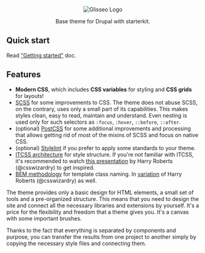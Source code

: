 <p align="center">
 <img src="https://rawgit.com/Niklan/Glisseo/8.x-1.x/logo.svg" align="center" alt="Glisseo Logo">

 <p align="center">
   Base theme for Drupal with starterkit.
 </p>
</p>

## Quick start

Read ["Getting started"](docs/getting-started.md) doc.

## Features

* **Modern CSS**, which includes **CSS variables** for styling and **CSS grids** for layouts!
* [SCSS](https://sass-lang.com/) for some improvements to CSS. The theme does not abuse SCSS, on the contrary, uses only a small part of its capabilities. This makes styles clean, easy to read, maintain and understand. Even nesting is used only for such selectors as `:focus`, `:hover`, `::before`, `::after`.
* (optional) [PostCSS](https://postcss.org/) for some additional improvements and processing that allows getting rid of most of the mixins of SCSS and focus on native CSS.
* (optional) [Stylelint](https://stylelint.io/) if you prefer to apply some standards to your theme.
* [ITCSS architecture](https://github.com/ahmadajmi/awesome-itcss) for style structure. If you're not familiar with ITCSS, it's recommended to watch [this presentation](https://www.youtube.com/watch?v=1OKZOV-iLj4&feature=youtu.be&t=524) by Harry Roberts (@csswizardry) to get inspired.
* [BEM methodology](https://bem.info/) for template class naming. In [variation](https://csswizardry.com/2013/01/mindbemding-getting-your-head-round-bem-syntax/) of Harry Roberts (@csswizardry) as well.

The theme provides only a basic design for HTML elements, a small set of tools and a pre-organized structure. This means that you need to design the site and connect all the necessary libraries and extensions by yourself. It's a price for the flexibility and freedom that a theme gives you. It's a canvas with some important brushes.

Thanks to the fact that everything is separated by components and purpose, you can transfer the results from one project to another simply by copying the necessary style files and connecting them.
